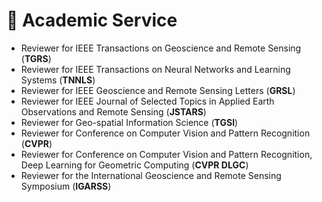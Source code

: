 # 🔗 Academic Service
- Reviewer for IEEE Transactions on Geoscience and Remote Sensing (**TGRS**)
- Reviewer for IEEE Transactions on Neural Networks and Learning Systems (**TNNLS**)
- Reviewer for IEEE Geoscience and Remote Sensing Letters (**GRSL**)
- Reviewer for IEEE Journal of Selected Topics in Applied Earth Observations and Remote Sensing (**JSTARS**)
- Reviewer for Geo-spatial Information Science (**TGSI**)
- Reviewer for Conference on Computer Vision and Pattern Recognition (**CVPR**)
- Reviewer for Conference on Computer Vision and Pattern Recognition, Deep Learning for Geometric Computing (**CVPR DLGC**)
- Reviewer for the International Geoscience and Remote Sensing Symposium (**IGARSS**)

